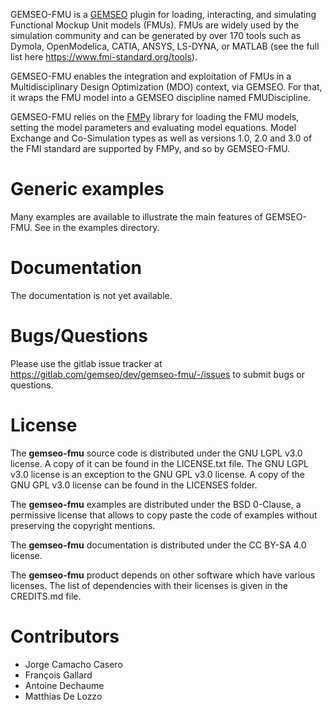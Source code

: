<!--
Copyright 2021 IRT Saint Exupéry, https://www.irt-saintexupery.com

This work is licensed under the Creative Commons Attribution-ShareAlike 4.0
International License. To view a copy of this license, visit
http://creativecommons.org/licenses/by-sa/4.0/ or send a letter to Creative
Commons, PO Box 1866, Mountain View, CA 94042, USA.
-->

GEMSEO-FMU is a [GEMSEO](https://gemseo.readthedocs.io) plugin for
loading, interacting, and simulating Functional Mockup Unit models
(FMUs). FMUs are widely used by the simulation community and can be
generated by over 170 tools such as Dymola, OpenModelica, CATIA, ANSYS,
LS-DYNA, or MATLAB (see the full list here
<https://www.fmi-standard.org/tools>).

GEMSEO-FMU enables the integration and exploitation of FMUs in a
Multidisciplinary Design Optimization (MDO) context, via GEMSEO. For
that, it wraps the FMU model into a GEMSEO discipline named
FMUDiscipline.

GEMSEO-FMU relies on the [FMPy](https://github.com/CATIA-Systems/FMPy)
library for loading the FMU models, setting the model parameters and
evaluating model equations. Model Exchange and Co-Simulation types as
well as versions 1.0, 2.0 and 3.0 of the FMI standard are supported by
FMPy, and so by GEMSEO-FMU.

# Generic examples

Many examples are available to illustrate the main features of
GEMSEO-FMU. See in the examples directory.

# Documentation

The documentation is not yet available.

# Bugs/Questions

Please use the gitlab issue tracker at
<https://gitlab.com/gemseo/dev/gemseo-fmu/-/issues>
to submit bugs or questions.

# License

The **gemseo-fmu** source code is distributed under the GNU LGPL v3.0 license.
A copy of it can be found in the LICENSE.txt file.
The GNU LGPL v3.0 license is an exception to the GNU GPL v3.0 license.
A copy of the GNU GPL v3.0 license can be found in the LICENSES folder.

The **gemseo-fmu** examples are distributed under the BSD 0-Clause, a permissive
license that allows to copy paste the code of examples without preserving the
copyright mentions.

The **gemseo-fmu** documentation is distributed under the CC BY-SA 4.0 license.

The **gemseo-fmu** product depends on other software which have various licenses.
The list of dependencies with their licenses is given in the CREDITS.md file.

# Contributors

- Jorge Camacho Casero
- François Gallard
- Antoine Dechaume
- Matthias De Lozzo
